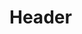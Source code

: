 <!-- TITLE: Okeils Levity -->
<!-- SUBTITLE: Surrounds you in a cloud of searing steam that damages anything tha strikes you, as well as allowing you the benefits of levitation. -->

# Header